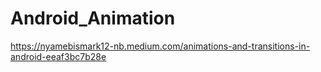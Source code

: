 # Android_Animation


https://nyamebismark12-nb.medium.com/animations-and-transitions-in-android-eeaf3bc7b28e

